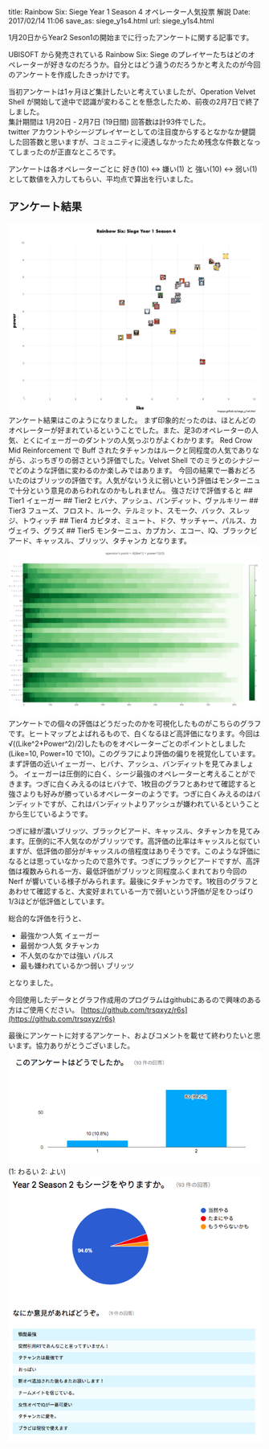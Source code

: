 title: Rainbow Six: Siege Year 1 Season 4 オペレーター人気投票 解説
Date: 2017/02/14 11:06
save_as: siege_y1s4.html
url: siege_y1s4.html

1月20日からYear2 Seson1の開始までに行ったアンケートに関する記事です。  

UBISOFT から発売されている Rainbow Six: Siege のプレイヤーたちはどのオペレーターが好きなのだろうか。自分とはどう違うのだろうかと考えたのが今回のアンケートを作成したきっかけです。  

当初アンケートは1ヶ月ほど集計したいと考えていましたが、Operation Velvet Shell が開始して途中で認識が変わることを懸念したため、前夜の2月7日で終了しました。  
集計期間は 1月20日 - 2月7日 (19日間) 回答数は計93件でした。  
twitter アカウントやシージプレイヤーとしての注目度からするとなかなか健闘した回答数と思いますが、コミュニティに浸透しなかったため残念な件数となってしまったのが正直なところです。  

アンケートは各オペレーターごとに 好き(10) <-> 嫌い(1) と 強い(10) <-> 弱い(1) として数値を入力してもらい、平均点で算出を行いました。

## アンケート結果  
<img src="images/siege_y1s4.png" width=700>
アンケート結果はこのようになりました。  
まず印象的だったのは、ほとんどのオペレーターが好まれているということでした。また、足3のオペレーターの人気、とくにイェーガーのダントツの人気っぷりがよくわかります。  
Red Crow Mid Reinforcement で Buff されたタチャンカはルークと同程度の人気でありながら、ぶっちぎりの弱さという評価でした。Velvet Shell でのミラとのシナジーでどのような評価に変わるのか楽しみではあります。  
今回の結果で一番おどろいたのはブリッツの評価です。人気がないうえに弱いという評価はモンターニュで十分という意見のあらわれなのかもしれません。  
強さだけで評価すると  
## Tier1  
イェーガー
## Tier2  
ヒバナ、アッシュ、バンディット、ヴァルキリー  
## Tier3  
フューズ、フロスト、ルーク、テルミット、スモーク、バック、スレッジ、トウィッチ
## Tier4  
カピタオ、ミュート、ドク、サッチャー、パルス、カヴェイラ、グラズ
## Tier5  
モンターニュ、カプカン、エコー、IQ、ブラックビアード、キャッスル、ブリッツ、タチャンカ  
となります。

<img src="images/operator's_point.png" width=700>
アンケートでの個々の評価はどうだったのかを可視化したものがこちらのグラフです。ヒートマップとよばれるもので、白くなるほど高評価になります。今回は√((Like^2+Power^2)/2)したものをオペレーターごとのポイントとしました(Like=10, Power=10 で10)。このグラフにより評価の偏りを視覚化しています。  
まず評価の近いイェーガー、ヒバナ、アッシュ、バンディットを見てみましょう。  
イェーガーは圧倒的に白く、シージ最強のオペレーターと考えることができます。つぎに白くみえるのはヒバナで、1枚目のグラフとあわせて確認すると強さよりも好みが勝っているオペレーターのようです。つぎに白くみえるのはバンディットですが、これはバンディットよりアッシュが嫌われているということから生じているようです。  

つぎに緑が濃いブリッツ、ブラックビアード、キャッスル、タチャンカを見てみます。圧倒的に不人気なのがブリッツです。高評価の比率はキャッスルと似ていますが、低評価の部分がキャッスルの倍程度はありそうです。このような評価になるとは思っていなかったので意外です。つぎにブラックビアードですが、高評価は複数みられる一方、最低評価がブリッツと同程度ふくまれており今回の Nerf が響いている様子がみられます。最後にタチャンカです。1枚目のグラフとあわせて確認すると、大変好まれている一方で弱いという評価が足をひっぱり1/3ほどが低評価としています。  
  
総合的な評価を行うと、  

- 最強かつ人気 イェーガー  
- 最弱かつ人気 タチャンカ  
- 不人気のなかでは強い パルス  
- 最も嫌われているかつ弱い ブリッツ  

となりました。  
  
今回使用したデータとグラフ作成用のプログラムはgithubにあるので興味のある方はご使用ください。
[https://github.com/trsqxyz/r6s](https://github.com/trsqxyz/r6s)  

最後にアンケートに対するアンケート、およびコメントを載せて終わりたいと思います。協力ありがとうございました。  
![](images/siege_y1s4_1.png)  
(1: わるい 2: よい)
![](images/siege_y1s4_2.png)  
![](images/siege_y1s4_3.png)  

